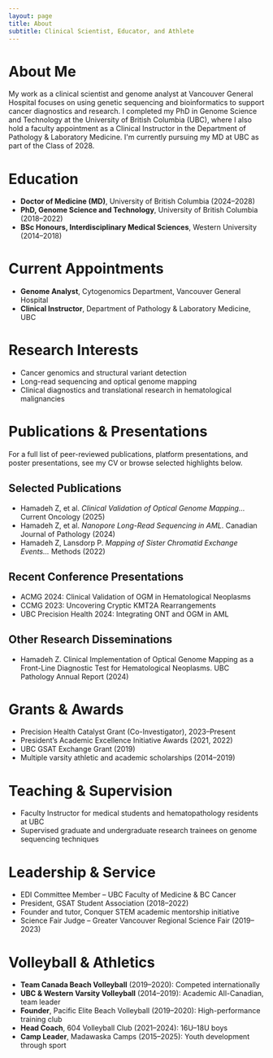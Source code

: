 ```yaml
---
layout: page
title: About
subtitle: Clinical Scientist, Educator, and Athlete
---
```


<h1>About Me</h1>
<p>
My work as a clinical scientist and genome analyst at Vancouver General Hospital focuses on using genetic sequencing and bioinformatics to support cancer diagnostics and research. I completed my PhD in Genome Science and Technology at the University of British Columbia (UBC), where I also hold a faculty appointment as a Clinical Instructor in the Department of Pathology & Laboratory Medicine. I'm currently pursuing my MD at UBC as part of the Class of 2028.
</p>

<h1>Education</h1>
<ul>
  <li><strong>Doctor of Medicine (MD)</strong>, University of British Columbia (2024–2028)</li>
  <li><strong>PhD, Genome Science and Technology</strong>, University of British Columbia (2018–2022)</li>
  <li><strong>BSc Honours, Interdisciplinary Medical Sciences</strong>, Western University (2014–2018)</li>
</ul>

<h1>Current Appointments</h1>
<ul>
  <li><strong>Genome Analyst</strong>, Cytogenomics Department, Vancouver General Hospital</li>
  <li><strong>Clinical Instructor</strong>, Department of Pathology & Laboratory Medicine, UBC</li>
</ul>

<h1>Research Interests</h1>
<ul>
  <li>Cancer genomics and structural variant detection</li>
  <li>Long-read sequencing and optical genome mapping</li>
  <li>Clinical diagnostics and translational research in hematological malignancies</li>
</ul>

<h1>Publications & Presentations</h1>
<p>For a full list of peer-reviewed publications, platform presentations, and poster presentations, see my CV or browse selected highlights below.</p>

<h2>Selected Publications</h2>
<ul>
  <li>Hamadeh Z, et al. <em>Clinical Validation of Optical Genome Mapping...</em> Current Oncology (2025)</li>
  <li>Hamadeh Z, et al. <em>Nanopore Long-Read Sequencing in AML</em>. Canadian Journal of Pathology (2024)</li>
  <li>Hamadeh Z, Lansdorp P. <em>Mapping of Sister Chromatid Exchange Events...</em> Methods (2022)</li>
</ul>

<h2>Recent Conference Presentations</h2>
<ul>
  <li>ACMG 2024: Clinical Validation of OGM in Hematological Neoplasms</li>
  <li>CCMG 2023: Uncovering Cryptic KMT2A Rearrangements</li>
  <li>UBC Precision Health 2024: Integrating ONT and OGM in AML</li>
</ul>

<h2>Other Research Disseminations</h2>
<ul>
  <li>Hamadeh Z. Clinical Implementation of Optical Genome Mapping as a Front-Line Diagnostic Test for Hematological Neoplasms. UBC Pathology Annual Report (2024)</li>
</ul>

<h1>Grants & Awards</h1>
<ul>
  <li>Precision Health Catalyst Grant (Co-Investigator), 2023–Present</li>
  <li>President’s Academic Excellence Initiative Awards (2021, 2022)</li>
  <li>UBC GSAT Exchange Grant (2019)</li>
  <li>Multiple varsity athletic and academic scholarships (2014–2019)</li>
</ul>

<h1>Teaching & Supervision</h1>
<ul>
  <li>Faculty Instructor for medical students and hematopathology residents at UBC</li>
  <li>Supervised graduate and undergraduate research trainees on genome sequencing techniques</li>
</ul>

<h1>Leadership & Service</h1>
<ul>
  <li>EDI Committee Member – UBC Faculty of Medicine & BC Cancer</li>
  <li>President, GSAT Student Association (2018–2022)</li>
  <li>Founder and tutor, Conquer STEM academic mentorship initiative</li>
  <li>Science Fair Judge – Greater Vancouver Regional Science Fair (2019–2023)</li>
</ul>

<h1>Volleyball & Athletics</h1>
<ul>
  <li><strong>Team Canada Beach Volleyball</strong> (2019–2020): Competed internationally</li>
  <li><strong>UBC & Western Varsity Volleyball</strong> (2014–2019): Academic All-Canadian, team leader</li>
  <li><strong>Founder</strong>, Pacific Elite Beach Volleyball (2019–2020): High-performance training club</li>
  <li><strong>Head Coach</strong>, 604 Volleyball Club (2021–2024): 16U–18U boys</li>
  <li><strong>Camp Leader</strong>, Madawaska Camps (2015–2025): Youth development through sport</li>
</ul>
